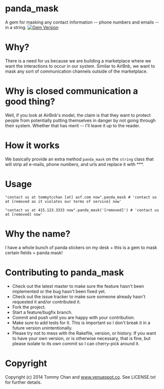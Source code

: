 panda_mask
==========
A gem for masking any contact information -- phone numbers and emails -- in a string.
[![Gem Version](https://badge.fury.io/rb/panda_mask.png)](http://badge.fury.io/rb/panda_mask)


Why?
====
There is a need for us because we are building a marketplace where we want the interactions to occur in our system. Similar to AirBnb, we want to mask any sort of communication channels outside of the marketplace.

Why is closed communication a good thing?
========================================
Well, if you look at AirBnb's model, the claim is that they want to protect people from potentially putting themselves in danger by not going through their system. Whether that has merit -- I'll leave it up to the reader.

How it works
============
We basically provide an extra method ```panda_mask``` on the ```string``` class that will strip all e-mails, phone numbers, and urls and replace it with ***.

Usage
=====

```
"contact us at tommytcchan [at] asf.com now".panda_mask # 'contact us at [removed as it violates our terms of service] now'
```

```
"contact us at 415.123.3333 now".panda_mask('[removed]') # 'contact us at [removed] now'
```

Why the name?
=============
I have a whole bunch of panda stickers on my desk + this is a gem to mask certain fields = panda mask!

Contributing to panda_mask
==========================

* Check out the latest master to make sure the feature hasn't been implemented or the bug hasn't been fixed yet.
* Check out the issue tracker to make sure someone already hasn't requested it and/or contributed it.
* Fork the project.
* Start a feature/bugfix branch.
* Commit and push until you are happy with your contribution.
* Make sure to add tests for it. This is important so I don't break it in a future version unintentionally.
* Please try not to mess with the Rakefile, version, or history. If you want to have your own version, or is otherwise necessary, that is fine, but please isolate to its own commit so I can cherry-pick around it.

Copyright
=========

Copyright (c) 2014 Tommy Chan and www.venuespot.co. See LICENSE.txt for
further details.
